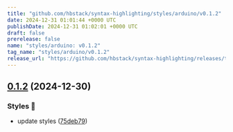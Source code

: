 ```yaml
---
title: "github.com/hbstack/syntax-highlighting/styles/arduino/v0.1.2"
date: 2024-12-31 01:01:44 +0000 UTC
publishDate: 2024-12-31 01:02:01 +0000 UTC
draft: false
prerelease: false
name: "styles/arduino: v0.1.2"
tag_name: "styles/arduino/v0.1.2"
release_url: "https://github.com/hbstack/syntax-highlighting/releases/tag/styles/arduino/v0.1.2"
---
```


## [0.1.2](https://github.com/hbstack/syntax-highlighting/compare/styles/arduino/v0.1.1...styles/arduino/v0.1.2) (2024-12-30)


### Styles 🎨

* update styles ([75deb79](https://github.com/hbstack/syntax-highlighting/commit/75deb79773c00a91668118f44e1ffcf018513cd9))
